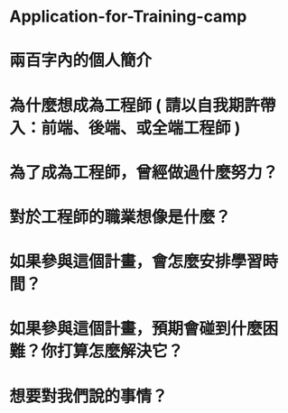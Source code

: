 # Application-for-Training-camp
<h1>兩百字內的個人簡介</h1>
<p></p>
<h1>為什麼想成為工程師 ( 請以自我期許帶入：前端、後端、或全端工程師 )</h1>
<p></p>
<h1>為了成為工程師，曾經做過什麼努力？</h1>
<p></p>
<h1>對於工程師的職業想像是什麼？</h1>
<p></p>
<h1>如果參與這個計畫，會怎麼安排學習時間？</h1>
<p></p>
<h1>如果參與這個計畫，預期會碰到什麼困難？你打算怎麼解決它？</h1>
<p></p>
<h1>想要對我們說的事情？</h1>
<p></p>
